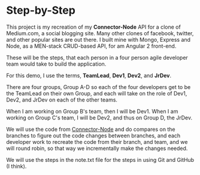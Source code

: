 # Step-by-Step #

This project is my recreation of my **Connector-Node** API for a clone of Medium.com, a social blogging site. Many other clones of facebook, twitter, and other popular sites are out there. 
I built mine with Mongo, Express and Node, as a MEN-stack CRUD-based API, for am Angular 2 front-end.

These will be the steps, that each person in a four person agile developer team would take to build the application.

For this demo, I use the terms, **TeamLead**, **Dev1**, **Dev2**, and **JrDev**. 

There are four groups, Group A-D so each of the four developers get to be the TeamLead on their own Group, and each will take on the role of Dev1, Dev2, and JrDev on each of the other teams.

When I am working on Group B's team, then I will be Dev1. When I am working on Group C's team, I will be Dev2, and thus on Group D, the JrDev.

We will use the code from [Connector-Node](https://github.com/gokemon/connector-node) and do compares on the branches to figure out the code changes between branches, and each developer work to recreate the code from their branch, and team, and we will round robin, so that way we incrementally make the changes needed. 

We will use the steps in the note.txt file for the steps in using Git and GitHub (I think).
